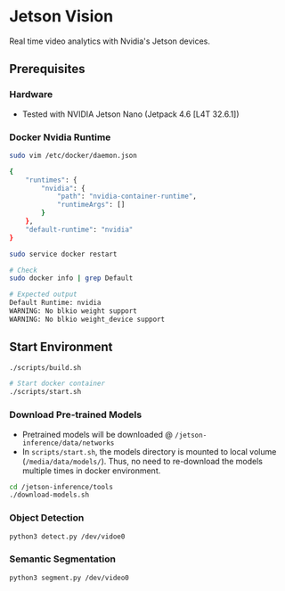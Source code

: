 # Jetson Vision

Real time video analytics with Nvidia's Jetson devices.

## Prerequisites

### Hardware

- Tested with NVIDIA Jetson Nano (Jetpack 4.6 [L4T 32.6.1])

### Docker Nvidia Runtime

```bash
sudo vim /etc/docker/daemon.json

{
    "runtimes": {
        "nvidia": {
            "path": "nvidia-container-runtime",
            "runtimeArgs": []
        }
    },
    "default-runtime": "nvidia"
}
```

```bash
sudo service docker restart

# Check
sudo docker info | grep Default

# Expected output
Default Runtime: nvidia
WARNING: No blkio weight support
WARNING: No blkio weight_device support
```

## Start Environment

```bash
./scripts/build.sh

# Start docker container
./scripts/start.sh
```

### Download Pre-trained Models

- Pretrained models will be downloaded @ `/jetson-inference/data/networks`
- In `scripts/start.sh`, the models directory is mounted to local volume (`/media/data/models/`). Thus, no need to re-download the models multiple times in docker environment.

```bash
cd /jetson-inference/tools
./download-models.sh
```

### Object Detection

```bash
python3 detect.py /dev/vidoe0
```

### Semantic Segmentation

```bash
python3 segment.py /dev/video0
```
